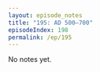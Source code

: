 ```yaml
---
layout: episode_notes
title: "195: AD 500–700"
episodeIndex: 198
permalink: /ep/195
---
```

No notes yet.
